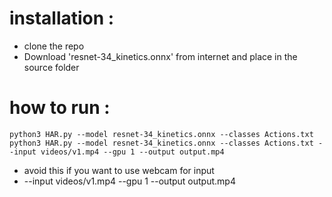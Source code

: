 # installation :
- clone the repo
- Download 'resnet-34_kinetics.onnx' from internet and place in the source folder 

# how to run :
```
python3 HAR.py --model resnet-34_kinetics.onnx --classes Actions.txt
python3 HAR.py --model resnet-34_kinetics.onnx --classes Actions.txt --input videos/v1.mp4 --gpu 1 --output output.mp4
```

- avoid this if you want to use webcam for input
- --input videos/v1.mp4 --gpu 1 --output output.mp4
  
